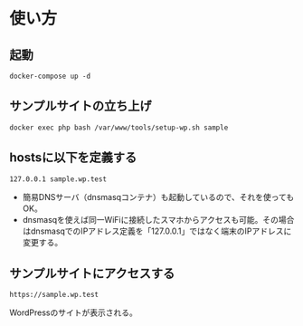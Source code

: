 # 使い方

## 起動
```
docker-compose up -d
```

## サンプルサイトの立ち上げ
```
docker exec php bash /var/www/tools/setup-wp.sh sample
```

## hostsに以下を定義する
```
127.0.0.1 sample.wp.test
```
- 簡易DNSサーバ（dnsmasqコンテナ）も起動しているので、それを使ってもOK。
- dnsmasqを使えば同一WiFiに接続したスマホからアクセスも可能。その場合はdnsmasqでのIPアドレス定義を「127.0.0.1」ではなく端末のIPアドレスに変更する。

## サンプルサイトにアクセスする
```
https://sample.wp.test
```
WordPressのサイトが表示される。


